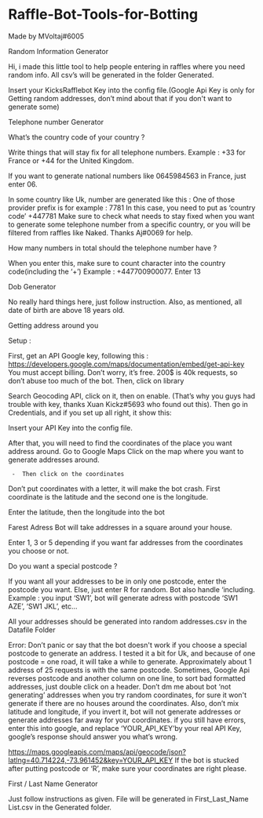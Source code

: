 # Raffle-Bot-Tools-for-Botting

Made by MVoltaj#6005

Random Information Generator

Hi, i made this little tool to help people entering in raffles where you need random info.
All csv’s will be generated in the folder Generated.

Insert your KicksRafflebot Key into the config file.(Google Api Key is only for Getting random addresses, don’t mind about that if you don't want to generate some)


Telephone number Generator

What’s the country code of your country ?

Write things that will stay fix for all telephone numbers.
Example : +33 for France or +44 for the United Kingdom.

If you want to generate national numbers like 0645984563 in France, just enter 06.

In some country like Uk, number are generated like this :
One of those provider prefix is for example : 7781 
In this case, you need to put as ‘country code’ +447781 
Make sure to check what needs to stay fixed when you want to generate some telephone number from a specific country, or you will be filtered from raffles like Naked. 
Thanks Aj#0069 for help.

How many numbers in total should the telephone number have ?

When you enter this, make sure to count character into the country code(including the ‘+’)
Example : +447700900077. Enter 13






Dob Generator

No really hard things here, just follow instruction. Also, as mentioned, all date of birth are above 18 years old.

Getting address around you

Setup :

First, get an API Google key, following this : 
https://developers.google.com/maps/documentation/embed/get-api-key
You must accept billing. Don’t worry, it’s free.
200$ is 40k requests, so don’t abuse too much of the bot.
Then, click on library

Search Geocoding API, click on it, then on enable. (That’s why you guys had trouble with key, thanks Xuan Kickz#5693 who found out this).
Then go in Credentials, and if you set up all right, it show this:

Insert your API Key into the config file.



After that, you will need to find the coordinates of the place you want address around.
Go to Google Maps
Click on the map where you want to generate addresses around.

     -	Then click on the coordinates

Don’t put coordinates with a letter, it will make the bot crash.
First coordinate is the latitude and the second one is the longitude.

Enter the latitude, then the longitude into the bot

Farest Adress
Bot will take addresses in a square around your house.

Enter 1, 3 or 5 depending if you want far addresses from the coordinates you choose or not.

Do you want a special postcode ?

If you want all your addresses to be in only one postcode, enter the postcode you want. Else, just enter R for random.
Bot also handle ‘including. 
Example : you input ‘SW1’, bot will generate adress with postcode ‘SW1 AZE’, ‘SW1 JKL’, etc…

All your addresses should be generated into random addresses.csv in the Datafile Folder

Error: 
Don’t panic or say that the bot doesn't work if you choose a special postcode to generate an address. I tested it a bit for Uk, and because of one postcode = one road, it will take a while to generate. Approximately about 1 address of 25 requests is with the same postcode.
Sometimes, Google Api reverses postcode and another column on one line, to sort bad formatted addresses, just double click on a header. 
Don’t dm me about bot ‘not generating’ addresses when you try random coordinates, for sure it won't generate if there are no houses around the coordinates. Also, don’t mix latitude and longitude, if you invert it, bot will not generate addresses or generate addresses far away for your coordinates.
if you still have errors, enter this into google, and replace ‘YOUR_API_KEY’by your real API Key, google’s response should answer you what’s wrong.

https://maps.googleapis.com/maps/api/geocode/json?latlng=40.714224,-73.961452&key=YOUR_API_KEY
If the bot is stucked after putting postcode or ‘R’, make sure your coordinates are right please.




First / Last Name Generator

Just follow instructions as given.
File will be generated in First_Last_Name List.csv in the Generated folder.








